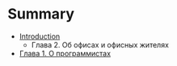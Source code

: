 # Summary

* [Introduction](README.md)
   * Глава 2. Об офисах и офисных жителях
* [Глава 1. О программистах](glava_1_o_programmistah.md)

